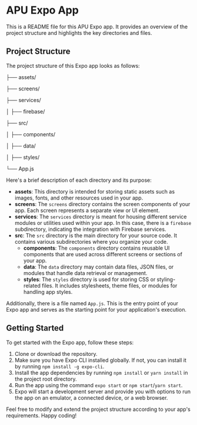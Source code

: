 # APU Expo App

This is a README file for this APU Expo app. It provides an overview of the project structure and highlights the key directories and files.

## Project Structure

The project structure of this Expo app looks as follows:

├── assets/

├── screens/

├── services/

│ ├── firebase/

├── src/

│ ├── components/

│ ├── data/

│ ├── styles/

└── App.js


Here's a brief description of each directory and its purpose:

- **assets**: This directory is intended for storing static assets such as images, fonts, and other resources used in your app.
- **screens**: The `screens` directory contains the screen components of your app. Each screen represents a separate view or UI element.
- **services**: The `services` directory is meant for housing different service modules or utilities used within your app. In this case, there is a `firebase` subdirectory, indicating the integration with Firebase services.
- **src**: The `src` directory is the main directory for your source code. It contains various subdirectories where you organize your code.
  - **components**: The `components` directory contains reusable UI components that are used across different screens or sections of your app.
  - **data**: The `data` directory may contain data files, JSON files, or modules that handle data retrieval or management.
  - **styles**: The `styles` directory is used for storing CSS or styling-related files. It includes stylesheets, theme files, or modules for handling app styles.

Additionally, there is a file named `App.js`. This is the entry point of your Expo app and serves as the starting point for your application's execution.

## Getting Started

To get started with the Expo app, follow these steps:

1. Clone or download the repository.
2. Make sure you have Expo CLI installed globally. If not, you can install it by running `npm install -g expo-cli`.
3. Install the app dependencies by running `npm install` or `yarn install` in the project root directory.
4. Run the app using the command `expo start` or `npm start`/`yarn start`.
5. Expo will start a development server and provide you with options to run the app on an emulator, a connected device, or a web browser.

Feel free to modify and extend the project structure according to your app's requirements. Happy coding!
